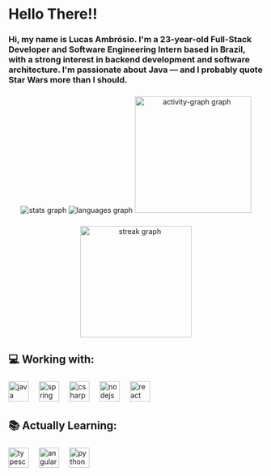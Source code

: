 <h1 align="left">Hello There!!</h1>

###

<h3 align="left">Hi, my name is Lucas Ambrósio. I'm a 23-year-old Full-Stack Developer and Software Engineering Intern based in Brazil, with a strong interest in backend development and software architecture. I'm passionate about Java — and I probably quote Star Wars more than I should.</h3>

###

<div align="center">
  <img src="https://github-readme-stats.vercel.app/api?username=lucasAMBR&hide_title=false&hide_rank=false&show_icons=true&include_all_commits=true&count_private=true&disable_animations=false&theme=synthwave&locale=en&hide_border=true&order=1" height="" alt="stats graph"  />
  <img src="https://github-readme-stats.vercel.app/api/top-langs?username=lucasAMBR&locale=en&hide_title=false&layout=compact&card_width=320&langs_count=5&theme=synthwave&hide_border=true&order=2" height="" alt="languages graph"  />
  <img src="https://github-readme-activity-graph.vercel.app/graph?username=lucasAMBR&radius=8&theme=synthwave-84&area=true&order=5&hide_border=true" height="230" alt="activity-graph graph"  />
</div>

###

<div align="center">
  <img src="https://streak-stats.demolab.com?user=lucasAMBR&locale=en&mode=daily&theme=synthwave&hide_border=false&border_radius=5&order=3" height="220" alt="streak graph"  />
</div>

###

<h2 align="left">💻 Working with:</h2>

###

<div align="left">
  <img src="https://skillicons.dev/icons?i=java" height="40" alt="java logo"  />
  <img width="12" />
  <img src="https://skillicons.dev/icons?i=spring" height="40" alt="spring logo"  />
  <img width="12" />
  <img src="https://skillicons.dev/icons?i=cs" height="40" alt="csharp logo"  />
  <img width="12" />
  <img src="https://skillicons.dev/icons?i=nodejs" height="40" alt="nodejs logo"  />
  <img width="12" />
  <img src="https://cdn.jsdelivr.net/gh/devicons/devicon/icons/react/react-original.svg" height="40" alt="react logo"  />
</div>

###

<h2 align="left">📚 Actually Learning:</h2>

###

<div align="left">
  <img src="https://skillicons.dev/icons?i=ts" height="40" alt="typescript logo"  />
  <img width="12" />
  <img src="https://skillicons.dev/icons?i=angular" height="40" alt="angularjs logo"  />
  <img width="12" />
  <img src="https://skillicons.dev/icons?i=py" height="40" alt="python logo"  />
</div>

###
